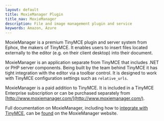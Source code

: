 ```yaml
---
layout: default
title: MoxieManager Plugin
title_nav: MoxieManager
description: File and image management plugin and service
keywords: Amazon, Azure
---
```


MoxieManager is a premium TinyMCE plugin and server system from Ephox, the makers of TinyMCE. It enables users to insert files located externally to the editor (e.g. on their client desktop) into their document.

MoxieManager is an application separate from TinyMCE that includes .NET or PHP server components. Being built by the team behind TinyMCE it has tight integration with the editor via a toolbar control. It is designed to work with TinyMCE configuration settings such as `relative_urls`.

MoxieManager is a paid addition to TinyMCE. It is included in a TinyMCE Enterprise subscription or can be purchased separately from [http://www.moxiemanager.com/](http://www.moxiemanager.com/).

Full documentation on MoxieManager, including how to [integrate with TinyMCE](http://www.moxiemanager.com/documentation/index.php/TinyMCE_Integration), can be [found](http://www.moxiemanager.com/documentation/) on the MoxieManager website.